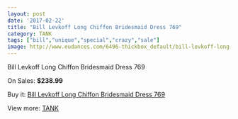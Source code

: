 ```yaml
---
layout: post
date: '2017-02-22'
title: "Bill Levkoff Long Chiffon Bridesmaid Dress 769"
category: TANK
tags: ["bill","unique","special","crazy","sale"]
image: http://www.eudances.com/6496-thickbox_default/bill-levkoff-long-chiffon-bridesmaid-dress-769.jpg
---
```

Bill Levkoff Long Chiffon Bridesmaid Dress 769

On Sales: **$238.99**
<a href="https://www.eudances.com/en/tank/2376-bill-levkoff-long-chiffon-bridesmaid-dress-769.html"><amp-img layout="responsive" width="600" height="600" src="//www.eudances.com/6496-thickbox_default/bill-levkoff-long-chiffon-bridesmaid-dress-769.jpg" alt="Bill Levkoff Long Chiffon Bridesmaid Dress 769 0" /></a>
<a href="https://www.eudances.com/en/tank/2376-bill-levkoff-long-chiffon-bridesmaid-dress-769.html"><amp-img layout="responsive" width="600" height="600" src="//www.eudances.com/6497-thickbox_default/bill-levkoff-long-chiffon-bridesmaid-dress-769.jpg" alt="Bill Levkoff Long Chiffon Bridesmaid Dress 769 1" /></a>

Buy it: [Bill Levkoff Long Chiffon Bridesmaid Dress 769](https://www.eudances.com/en/tank/2376-bill-levkoff-long-chiffon-bridesmaid-dress-769.html "Bill Levkoff Long Chiffon Bridesmaid Dress 769")

View more: [TANK](https://www.eudances.com/en/28-tank "TANK")